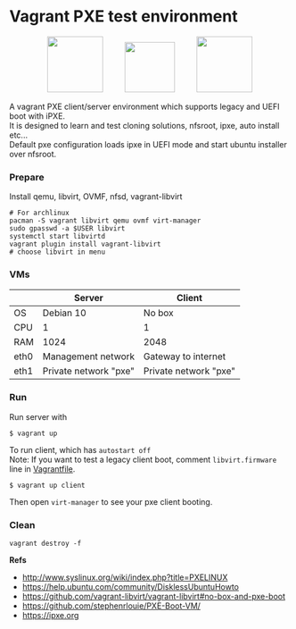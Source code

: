 # Vagrant PXE test environment

<p align="center">
<img src="https://upload.wikimedia.org/wikipedia/commons/thumb/8/87/Vagrant.png/394px-Vagrant.png" width="100" />&nbsp;&nbsp;&nbsp;&nbsp;&nbsp;&nbsp;&nbsp;&nbsp;&nbsp;&nbsp;<img src="https://ipxe.org/_media/logos/ipxe-small.png" width="90" />&nbsp;&nbsp;&nbsp;&nbsp;&nbsp;&nbsp;&nbsp;&nbsp;&nbsp;&nbsp;<img src="https://upload.wikimedia.org/wikipedia/commons/thumb/a/ab/Logo-ubuntu_cof-orange-hex.svg/240px-Logo-ubuntu_cof-orange-hex.svg.png" width="100" />
</p>

A vagrant PXE client/server environment which supports legacy and UEFI boot with iPXE.  
It is designed to learn and test cloning solutions, nfsroot, ipxe, auto install etc...  
Default pxe configuration loads ipxe in UEFI mode and start ubuntu installer over nfsroot.  

### Prepare

Install qemu, libvirt, OVMF, nfsd, vagrant-libvirt
```
# For archlinux
pacman -S vagrant libvirt qemu ovmf virt-manager
sudo gpasswd -a $USER libvirt
systemctl start libvirtd
vagrant plugin install vagrant-libvirt
# choose libvirt in menu
```

### VMs

|      | Server                | Client                |
|------|-----------------------|-----------------------|
| OS   | Debian 10             | No box                |
| CPU  | 1                     | 1                     |
| RAM  | 1024                  | 2048                  |
| eth0 | Management network    | Gateway to internet   |
| eth1 | Private network "pxe" | Private network "pxe" |

### Run

Run server with
```
$ vagrant up
```

To run client, which has ``autostart off``  
Note: If you want to test a legacy client boot, comment ``libvirt.firmware`` line in [Vagrantfile](Vagrantfile).
```
$ vagrant up client
```
Then open ``virt-manager`` to see your pxe client booting.

### Clean
```
vagrant destroy -f
```

**Refs**

- http://www.syslinux.org/wiki/index.php?title=PXELINUX
- https://help.ubuntu.com/community/DisklessUbuntuHowto
- https://github.com/vagrant-libvirt/vagrant-libvirt#no-box-and-pxe-boot
- https://github.com/stephenrlouie/PXE-Boot-VM/  
- https://ipxe.org
